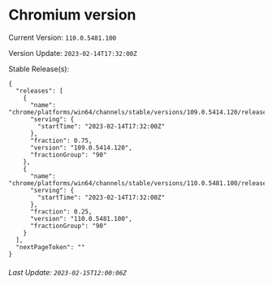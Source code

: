 # Chromium version

Current Version: `110.0.5481.100`

Version Update: `2023-02-14T17:32:00Z`

Stable Release(s):
```
{
  "releases": [
    {
      "name": "chrome/platforms/win64/channels/stable/versions/109.0.5414.120/releases/1676395920",
      "serving": {
        "startTime": "2023-02-14T17:32:00Z"
      },
      "fraction": 0.75,
      "version": "109.0.5414.120",
      "fractionGroup": "90"
    },
    {
      "name": "chrome/platforms/win64/channels/stable/versions/110.0.5481.100/releases/1676395920",
      "serving": {
        "startTime": "2023-02-14T17:32:00Z"
      },
      "fraction": 0.25,
      "version": "110.0.5481.100",
      "fractionGroup": "90"
    }
  ],
  "nextPageToken": ""
}
```

###### Last Update: `2023-02-15T12:00:06Z`
        